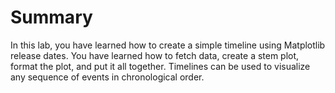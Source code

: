 # Summary

In this lab, you have learned how to create a simple timeline using Matplotlib release dates. You have learned how to fetch data, create a stem plot, format the plot, and put it all together. Timelines can be used to visualize any sequence of events in chronological order.
